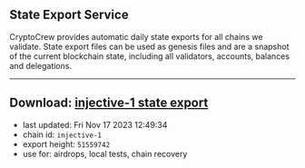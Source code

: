 ## State Export Service
CryptoCrew provides automatic daily state exports for all chains we validate. State export files can be used as genesis files and are a snapshot of the current blockchain state, including all validators, accounts, balances and delegations.

---
**Download: [injective-1 state export](https://dl.ccvalidators.com/SERVICE/injective/injective-1_export_51559742.json)**
---

- last updated: Fri Nov 17 2023 12:49:34
- chain id: `injective-1`
- export height: `51559742`
- use for: airdrops, local tests, chain recovery

